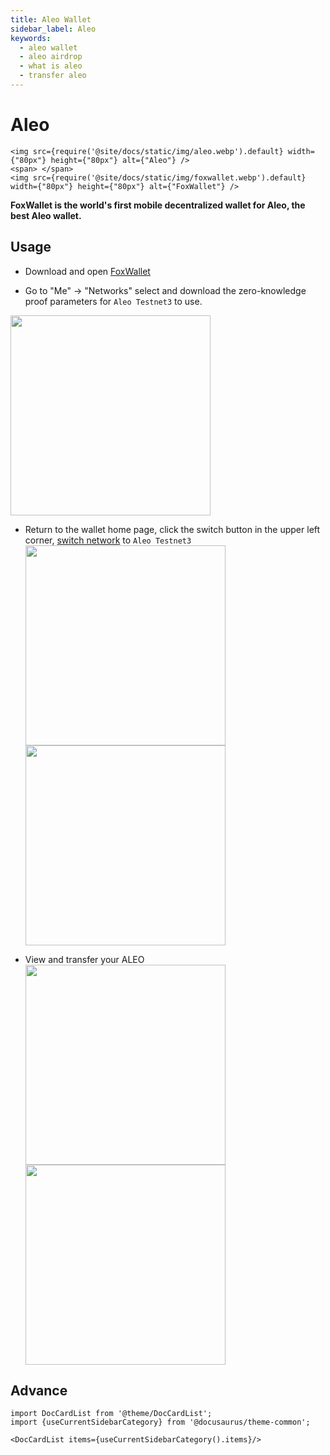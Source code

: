 ```yaml
---
title: Aleo Wallet
sidebar_label: Aleo
keywords:
  - aleo wallet
  - aleo airdrop
  - what is aleo
  - transfer aleo
---
```


# Aleo
```mdx-code-block
<img src={require('@site/docs/static/img/aleo.webp').default} width={"80px"} height={"80px"} alt={"Aleo"} />
<span> </span>
<img src={require('@site/docs/static/img/foxwallet.webp').default} width={"80px"} height={"80px"} alt={"FoxWallet"} />
```

**FoxWallet is the world's first mobile decentralized wallet for Aleo, the best Aleo wallet.**

## Usage
- Download and open [FoxWallet](https://foxwallet.com/download)

- Go to "Me" -> "Networks" select and download the zero-knowledge proof parameters for `Aleo Testnet3` to use.  
<img src="/img/docs/networks-aleo.webp" width="320" />

- Return to the wallet home page, click the switch button in the upper left corner, [switch network](https://hc.foxwallet.com/docs/basic/manage-funds#switch-networks) to `Aleo Testnet3`
<img src="/img/docs/switch-network.webp" width="320" /> <img src="/img/docs/switch-aleo.webp" width="320" />

- View and transfer your ALEO  
<img src="/img/docs/aleo-wallet.webp" width="320" /> <img src="/img/docs/aleo-transfer.webp" width="320" />


## Advance

```mdx-code-block
import DocCardList from '@theme/DocCardList';
import {useCurrentSidebarCategory} from '@docusaurus/theme-common';

<DocCardList items={useCurrentSidebarCategory().items}/>
```